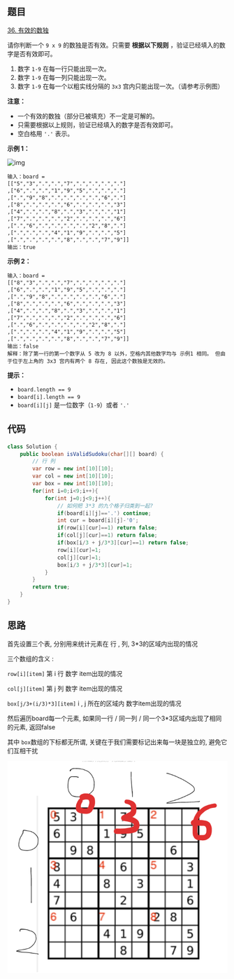 ## 题目

[36. 有效的数独](https://leetcode.cn/problems/valid-sudoku/)

请你判断一个 `9 x 9` 的数独是否有效。只需要 **根据以下规则** ，验证已经填入的数字是否有效即可。

1. 数字 `1-9` 在每一行只能出现一次。
2. 数字 `1-9` 在每一列只能出现一次。
3. 数字 `1-9` 在每一个以粗实线分隔的 `3x3` 宫内只能出现一次。（请参考示例图）

 

**注意：**

- 一个有效的数独（部分已被填充）不一定是可解的。
- 只需要根据以上规则，验证已经填入的数字是否有效即可。
- 空白格用 `'.'` 表示。

 

**示例 1：**

![img](https://assets.leetcode-cn.com/aliyun-lc-upload/uploads/2021/04/12/250px-sudoku-by-l2g-20050714svg.png)

```
输入：board = 
[["5","3",".",".","7",".",".",".","."]
,["6",".",".","1","9","5",".",".","."]
,[".","9","8",".",".",".",".","6","."]
,["8",".",".",".","6",".",".",".","3"]
,["4",".",".","8",".","3",".",".","1"]
,["7",".",".",".","2",".",".",".","6"]
,[".","6",".",".",".",".","2","8","."]
,[".",".",".","4","1","9",".",".","5"]
,[".",".",".",".","8",".",".","7","9"]]
输出：true
```

**示例 2：**

```
输入：board = 
[["8","3",".",".","7",".",".",".","."]
,["6",".",".","1","9","5",".",".","."]
,[".","9","8",".",".",".",".","6","."]
,["8",".",".",".","6",".",".",".","3"]
,["4",".",".","8",".","3",".",".","1"]
,["7",".",".",".","2",".",".",".","6"]
,[".","6",".",".",".",".","2","8","."]
,[".",".",".","4","1","9",".",".","5"]
,[".",".",".",".","8",".",".","7","9"]]
输出：false
解释：除了第一行的第一个数字从 5 改为 8 以外，空格内其他数字均与 示例1 相同。 但由于位于左上角的 3x3 宫内有两个 8 存在, 因此这个数独是无效的。
```

 

**提示：**

- `board.length == 9`
- `board[i].length == 9`
- `board[i][j]` 是一位数字（`1-9`）或者 `'.'`

## 代码

```java
class Solution {
    public boolean isValidSudoku(char[][] board) {
        // 行 列
		var row = new int[10][10];
		var col = new int[10][10];
        var box = new int[10][10];
        for(int i=0;i<9;i++){
            for(int j=0;j<9;j++){
                // 如何把 3*3 的九个格子归类到一起?
                if(board[i][j]=='.') continue;
                int cur = board[i][j]-'0';
                if(row[i][cur]==1) return false;
                if(col[j][cur]==1) return false;
                if(box[i/3 + j/3*3][cur]==1) return false;
                row[i][cur]=1;
                col[j][cur]=1;
                box[i/3 + j/3*3][cur]=1;
            }
        }
        return true;
    }
}
```

## 思路

首先设置三个表, 分别用来统计元素在 行 , 列, 3*3的区域内出现的情况 

三个数组的含义 : 

`row[i][item]` 第 i 行 数字 item出现的情况

`col[j][item]` 第 j 列 数字 item出现的情况

`box[j/3+(i/3)*3][item]` i , j 所在的区域内 数字item出现的情况

然后遍历board每一个元素,  如果同一行 / 同一列 / 同一个3*3区域内出现了相同的元素, 返回false

其中 `box`数组的下标都无所谓,  关键在于我们需要标记出来每一块是独立的, 避免它们互相干扰

![](assets/image-20231213103325556.png)



